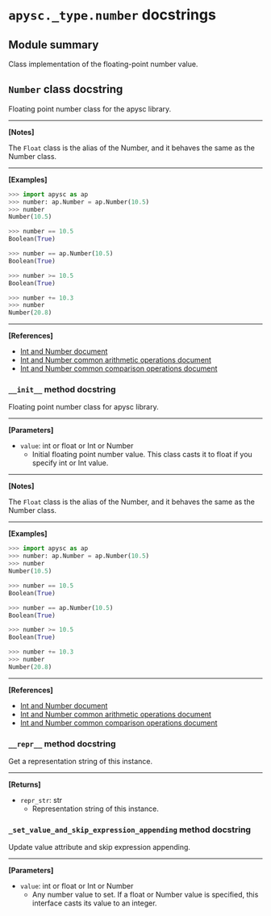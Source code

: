 # `apysc._type.number` docstrings

## Module summary

Class implementation of the floating-point number value.

## `Number` class docstring

Floating point number class for the apysc library.<hr>

**[Notes]**

The `Float` class is the alias of the Number, and it behaves the same as the Number class.<hr>

**[Examples]**

```py
>>> import apysc as ap
>>> number: ap.Number = ap.Number(10.5)
>>> number
Number(10.5)

>>> number == 10.5
Boolean(True)

>>> number == ap.Number(10.5)
Boolean(True)

>>> number >= 10.5
Boolean(True)

>>> number += 10.3
>>> number
Number(20.8)
```

<hr>

**[References]**

- [Int and Number document](https://simon-ritchie.github.io/apysc/en/int_and_number.html)
- [Int and Number common arithmetic operations document](https://simon-ritchie.github.io/apysc/en/int_and_number_arithmetic_operations.html)
- [Int and Number common comparison operations document](https://simon-ritchie.github.io/apysc/en/int_and_number_comparison_operations.html)

### `__init__` method docstring

Floating point number class for apysc library.<hr>

**[Parameters]**

- `value`: int or float or Int or Number
  - Initial floating point number value. This class casts it to float if you specify int or Int value.

<hr>

**[Notes]**

The `Float` class is the alias of the Number, and it behaves the same as the Number class.<hr>

**[Examples]**

```py
>>> import apysc as ap
>>> number: ap.Number = ap.Number(10.5)
>>> number
Number(10.5)

>>> number == 10.5
Boolean(True)

>>> number == ap.Number(10.5)
Boolean(True)

>>> number >= 10.5
Boolean(True)

>>> number += 10.3
>>> number
Number(20.8)
```

<hr>

**[References]**

- [Int and Number document](https://simon-ritchie.github.io/apysc/en/int_and_number.html)
- [Int and Number common arithmetic operations document](https://simon-ritchie.github.io/apysc/en/int_and_number_arithmetic_operations.html)
- [Int and Number common comparison operations document](https://simon-ritchie.github.io/apysc/en/int_and_number_comparison_operations.html)

### `__repr__` method docstring

Get a representation string of this instance.<hr>

**[Returns]**

- `repr_str`: str
  - Representation string of this instance.

### `_set_value_and_skip_expression_appending` method docstring

Update value attribute and skip expression appending.<hr>

**[Parameters]**

- `value`: int or float or Int or Number
  - Any number value to set. If a float or Number value is specified, this interface casts its value to an integer.